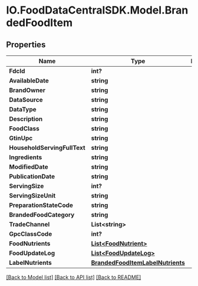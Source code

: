 # IO.FoodDataCentralSDK.Model.BrandedFoodItem
## Properties

Name | Type | Description | Notes
------------ | ------------- | ------------- | -------------
**FdcId** | **int?** |  | 
**AvailableDate** | **string** |  | [optional] 
**BrandOwner** | **string** |  | [optional] 
**DataSource** | **string** |  | [optional] 
**DataType** | **string** |  | 
**Description** | **string** |  | 
**FoodClass** | **string** |  | [optional] 
**GtinUpc** | **string** |  | [optional] 
**HouseholdServingFullText** | **string** |  | [optional] 
**Ingredients** | **string** |  | [optional] 
**ModifiedDate** | **string** |  | [optional] 
**PublicationDate** | **string** |  | [optional] 
**ServingSize** | **int?** |  | [optional] 
**ServingSizeUnit** | **string** |  | [optional] 
**PreparationStateCode** | **string** |  | [optional] 
**BrandedFoodCategory** | **string** |  | [optional] 
**TradeChannel** | **List&lt;string&gt;** |  | [optional] 
**GpcClassCode** | **int?** |  | [optional] 
**FoodNutrients** | [**List&lt;FoodNutrient&gt;**](FoodNutrient.md) |  | [optional] 
**FoodUpdateLog** | [**List&lt;FoodUpdateLog&gt;**](FoodUpdateLog.md) |  | [optional] 
**LabelNutrients** | [**BrandedFoodItemLabelNutrients**](BrandedFoodItemLabelNutrients.md) |  | [optional] 

[[Back to Model list]](../README.md#documentation-for-models) [[Back to API list]](../README.md#documentation-for-api-endpoints) [[Back to README]](../README.md)

